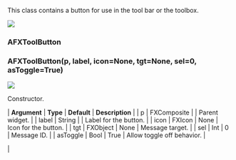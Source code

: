 This class contains a button for use in the tool bar or the toolbox.

![](../SIMACAERefImages/gui-afxtoolbutton.png)

### AFXToolButton

###   

### AFXToolButton(p, label, icon=None, tgt=None, sel=0, asToggle=True)  
![](../IconsReference/butix_top_wline.png)

Constructor.

| **Argument** | **Type** | **Default** | **Description** |
| p | FXComposite |   | Parent widget. |
| label | String |   | Label for the button. |
| icon | FXIcon | None | Icon for the button. |
| tgt | FXObject | None | Message target. |
| sel | Int | 0 | Message ID. |
| asToggle | Bool | True | Allow toggle off behavior. |



 |